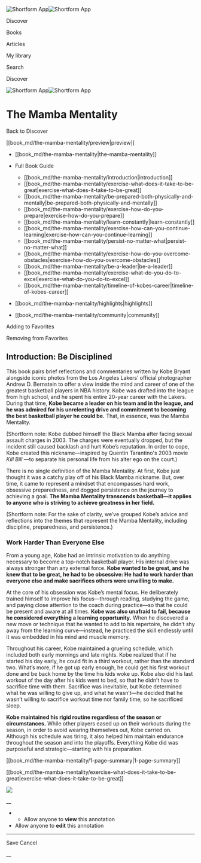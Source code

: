 ![Shortform App](/img/logo.36a2399e.svg)![Shortform App](/img/logo-dark.70c1b072.svg)

Discover

Books

Articles

My library

Search

Discover

![Shortform App](/img/logo.36a2399e.svg)![Shortform App](/img/logo-dark.70c1b072.svg)

# The Mamba Mentality

Back to Discover

[[book_md/the-mamba-mentality/preview|preview]]

  * [[book_md/the-mamba-mentality|the-mamba-mentality]]
  * Full Book Guide

    * [[book_md/the-mamba-mentality/introduction|introduction]]
    * [[book_md/the-mamba-mentality/exercise-what-does-it-take-to-be-great|exercise-what-does-it-take-to-be-great]]
    * [[book_md/the-mamba-mentality/be-prepared-both-physically-and-mentally|be-prepared-both-physically-and-mentally]]
    * [[book_md/the-mamba-mentality/exercise-how-do-you-prepare|exercise-how-do-you-prepare]]
    * [[book_md/the-mamba-mentality/learn-constantly|learn-constantly]]
    * [[book_md/the-mamba-mentality/exercise-how-can-you-continue-learning|exercise-how-can-you-continue-learning]]
    * [[book_md/the-mamba-mentality/persist-no-matter-what|persist-no-matter-what]]
    * [[book_md/the-mamba-mentality/exercise-how-do-you-overcome-obstacles|exercise-how-do-you-overcome-obstacles]]
    * [[book_md/the-mamba-mentality/be-a-leader|be-a-leader]]
    * [[book_md/the-mamba-mentality/exercise-what-do-you-do-to-excel|exercise-what-do-you-do-to-excel]]
    * [[book_md/the-mamba-mentality/timeline-of-kobes-career|timeline-of-kobes-career]]
  * [[book_md/the-mamba-mentality/highlights|highlights]]
  * [[book_md/the-mamba-mentality/community|community]]



Adding to Favorites 

Removing from Favorites 

## Introduction: Be Disciplined

This book pairs brief reflections and commentaries written by Kobe Bryant alongside iconic photos from the Los Angeles Lakers’ official photographer Andrew D. Bernstein to offer a view inside the mind and career of one of the greatest basketball players in NBA history. Kobe was drafted into the league from high school, and he spent his entire 20-year career with the Lakers. During that time, **Kobe became a leader on his team and in the league, and he was admired for his unrelenting drive and commitment to becoming the best basketball player he could be.** That, in essence, was the Mamba Mentality.

(Shortform note: Kobe dubbed himself the Black Mamba after facing sexual assault charges in 2003. The charges were eventually dropped, but the incident still caused backlash and hurt Kobe’s reputation. In order to cope, Kobe created this nickname—inspired by Quentin Tarantino's 2003 movie _Kill Bill_ —to separate his personal life from his alter ego on the court.)

There is no single definition of the Mamba Mentality. At first, Kobe just thought it was a catchy play off of his Black Mamba nickname. But, over time, it came to represent a mindset that encompasses hard work, obsessive preparedness, and dogged persistence on the journey to achieving a goal. **The Mamba Mentality transcends basketball—it applies to anyone who is striving to achieve greatness in her field.**

(Shortform note: For the sake of clarity, we’ve grouped Kobe’s advice and reflections into the themes that represent the Mamba Mentality, including discipline, preparedness, and persistence.)

### Work Harder Than Everyone Else

From a young age, Kobe had an intrinsic motivation to do anything necessary to become a top-notch basketball player. His internal drive was always stronger than any external force. **Kobe wanted to be great, and he knew that to be great, he had to be obsessive: He had to work harder than everyone else and make sacrifices others were unwilling to make.**

At the core of his obsession was Kobe’s mental focus. He deliberately trained himself to improve his focus—through reading, studying the game, and paying close attention to the coach during practice—so that he could be present and aware at all times. **Kobe was also unafraid to fail, because he considered everything a learning opportunity.** When he discovered a new move or technique that he wanted to add to his repertoire, he didn’t shy away from the learning curve—instead, he practiced the skill endlessly until it was embedded in his mind and muscle memory.

Throughout his career, Kobe maintained a grueling schedule, which included both early mornings and late nights. Kobe realized that if he started his day early, he could fit in a third workout, rather than the standard two. What’s more, if he got up early enough, he could get his first workout done and be back home by the time his kids woke up. Kobe also did his last workout of the day after his kids went to bed, so that he didn’t have to sacrifice time with them. Sacrifice was inevitable, but Kobe determined what he was willing to give up, and what he wasn’t—he decided that he wasn’t willing to sacrifice workout time nor family time, so he sacrificed sleep.

**Kobe maintained his rigid routine regardless of the season or circumstances.** While other players eased up on their workouts during the season, in order to avoid wearing themselves out, Kobe carried on. Although his schedule was tiring, it also helped him maintain endurance throughout the season and into the playoffs. Everything Kobe did was purposeful and strategic—starting with his preparation.

[[book_md/the-mamba-mentality/1-page-summary|1-page-summary]]

[[book_md/the-mamba-mentality/exercise-what-does-it-take-to-be-great|exercise-what-does-it-take-to-be-great]]

![](https://bat.bing.com/action/0?ti=56018282&Ver=2&mid=5926f5cd-2871-450e-a289-9e65c8c6c294&sid=1711133063fa11eebdec89a8b8ae3bbc&vid=171147a063fa11eea7440fcfeb230d96&vids=0&msclkid=N&pi=0&lg=en-US&sw=800&sh=600&sc=24&nwd=1&tl=Shortform%20%7C%20Book&p=https%3A%2F%2Fwww.shortform.com%2Fapp%2Fbook%2Fthe-mamba-mentality%2Fintroduction&r=&lt=365&evt=pageLoad&sv=1&rn=947102)

__

  *   * Allow anyone to **view** this annotation
  * Allow anyone to **edit** this annotation



* * *

Save Cancel

__



